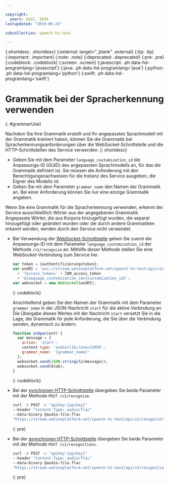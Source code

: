 ```yaml
---

copyright:
  years: 2015, 2019
lastupdated: "2019-06-24"

subcollection: speech-to-text

---
```


{:shortdesc: .shortdesc}
{:external: target="_blank" .external}
{:tip: .tip}
{:important: .important}
{:note: .note}
{:deprecated: .deprecated}
{:pre: .pre}
{:codeblock: .codeblock}
{:screen: .screen}
{:javascript: .ph data-hd-programlang='javascript'}
{:java: .ph data-hd-programlang='java'}
{:python: .ph data-hd-programlang='python'}
{:swift: .ph data-hd-programlang='swift'}

# Grammatik bei der Spracherkennung verwenden
{: #grammarUse}

Nachdem Sie Ihre Grammatik erstellt und Ihr angepasstes Sprachmodell mit der Grammatik trainiert haben, können Sie die Grammatik bei Spracherkennungsanforderungen über die WebSocket-Schnittstelle und die HTTP-Schnittstellen des Service verwenden.
{: shortdesc}

-   Geben Sie mit dem Parameter `language_customization_id` die Anpassungs-ID (GUID) des angepassten Sprachmodells an, für das die Grammatik definiert ist. Sie müssen die Anforderung mit den Berechtigungsnachweisen für die Instanz des Service ausgeben, die Eigner des Modells ist.
-   Geben Sie mit dem Parameter `grammar_name` den Namen der Grammatik an. Bei einer Anforderung können Sie nur eine einzige Grammatik angeben.

Wenn Sie eine Grammatik für die Spracherkennung verwenden, erkennt der Service ausschließlich Wörter aus der angegebenen Grammatik. Angepasste Wörter, die aus Korpora hinzugefügt wurden, die separat hinzugefügt oder geändert wurden oder die durch andere Grammatiken erkannt werden, werden durch den Service nicht verwendet.

-   Bei Verwendung der [WebSocket-Schnittstelle](/docs/services/speech-to-text?topic=speech-to-text-websockets) geben Sie zuerst die Anpassungs-ID mit dem Parameter `language_customization_id` der Methode `/v1/recognize` an. Mithilfe dieser Methode stellen Sie eine WebSocket-Verbindung zum Service her.

    ```javascript
    var token = {authentifizierungstoken};
    var wsURI = 'wss://stream.watsonplatform.net/speech-to-text/api/v1/recognize'
      + '?access_token=' + IAM_access_token
      + '&language_customization_id={customization_id}';
    var websocket = new WebSocket(wsURI);
    ```
    {: codeblock}

    Anschließend geben Sie den Namen der Grammatik mit dem Parameter `grammar_name` in der JSON-Nachricht `start` für die aktive Verbindung an. Die Übergabe dieses Wertes mit der Nachricht `start` versetzt Sie in die Lage, die Grammatik für jede Anforderung, die Sie über die Verbindung senden, dynamisch zu ändern.

    ```javascript
    function onOpen(evt) {
      var message = {
        action: 'start',
        content-type: 'audio/l16;rate=22050',
        grammar_name: '{grammar_name}'
      };
      websocket.send(JSON.stringify(message));
      websocket.send(blob);
    }
    ```
    {: codeblock}
-   Bei der [synchronen HTTP-Schnittstelle](/docs/services/speech-to-text?topic=speech-to-text-http) übergeben Sie beide Parameter mit der Methode `POST /v1/recognize`.

    ```bash
    curl -X POST -u "apikey:{apikey}"
    --header "Content-Type: audio/flac"
    --data-binary @audio-file.flac
    "https://stream.watsonplatform.net/speech-to-text/api/v1/recognize?language_customization_id={customization_id}&grammar_name={grammar_name}"
    ```
    {: pre}
-   Bei der [asynchronen HTTP-Schnittstelle](/docs/services/speech-to-text?topic=speech-to-text-async) übergeben Sie beide Parameter mit der Methode `POST /v1/recognitions`.

    ```bash
    curl -X POST -u "apikey:{apikey}"
    --header "Content-Type: audio/flac"
    --data-binary @audio-file.flac
    "https://stream.watsonplatform.net/speech-to-text/api/v1/recognitions?language_customization_id={customization_id}&grammar_name={grammar_name}"
    ```
    {: pre}
